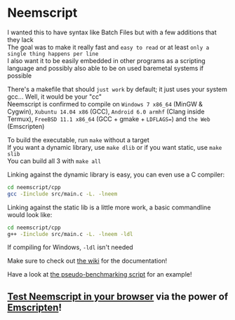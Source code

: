 # Neemscript
I wanted this to have syntax like Batch Files but with a few additions that they lack  
The goal was to make it really fast and `easy to read` or at least `only a single thing happens per line`  
I also want it to be easily embedded in other programs as a scripting language and possibly also able to be on used baremetal systems if possible

There's a makefile that should `just work` by default; it just uses your system gcc... Well, it would be your "cc"  
Neemscript is confirmed to compile on `Windows 7 x86_64` (MinGW & Cygwin), `Xubuntu 14.04 x86` (GCC), `Android 6.0 armhf` (Clang inside Termux), `FreeBSD 11.1 x86_64` (GCC + gmake + `LDFLAGS=`) and `the Web` (Emscripten)

To build the executable, run `make` without a target  
If you want a dynamic library, use `make dlib` or if you want static, use `make slib`  
You can build all 3 with `make all`  

Linking against the dynamic library is easy, you can even use a C compiler:  
```Bash
cd neemscript/cpp
gcc -Iinclude src/main.c -L. -lneem
```

Linking against the static lib is a little more work, a basic commandline would look like:  
```Bash
cd neemscript/cpp
g++ -Iinclude src/main.c -L. -lneem -ldl
```
If compiling for Windows, `-ldl` isn't needed

Make sure to check out [the wiki](https://github.com/505e06b2/neemscript/wiki) for the documentation!  

Have a look at [the pseudo-benchmarking script](examples/counting/counting.neem) for an example! 

## [Test Neemscript in your browser](https://505e06b2.github.io/neemscript/) via the power of [Emscripten](http://emscripten.org)!